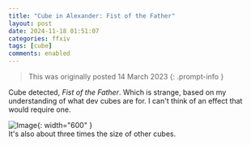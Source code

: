 ```yaml
---
title: "Cube in Alexander: Fist of the Father"
layout: post
date: 2024-11-18 01:51:07
categories: ffxiv
tags: [cube]
comments: enabled
---
```

> This was originally posted 14 March 2023
{: .prompt-info }

Cube detected, *Fist of the Father*. Which is strange, based on my understanding of what dev cubes are for. I can't think of an effect that would require one.

![Image](/Alex_FF_1.png){: width="600" }  
It's also about three times the size of other cubes.


